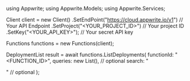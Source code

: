 using Appwrite;
using Appwrite.Models;
using Appwrite.Services;

Client client = new Client()
    .SetEndPoint("https://cloud.appwrite.io/v1") // Your API Endpoint
    .SetProject("<YOUR_PROJECT_ID>") // Your project ID
    .SetKey("<YOUR_API_KEY>"); // Your secret API key

Functions functions = new Functions(client);

DeploymentList result = await functions.ListDeployments(
    functionId: "<FUNCTION_ID>",
    queries: new List<string>(), // optional
    search: "<SEARCH>" // optional
);